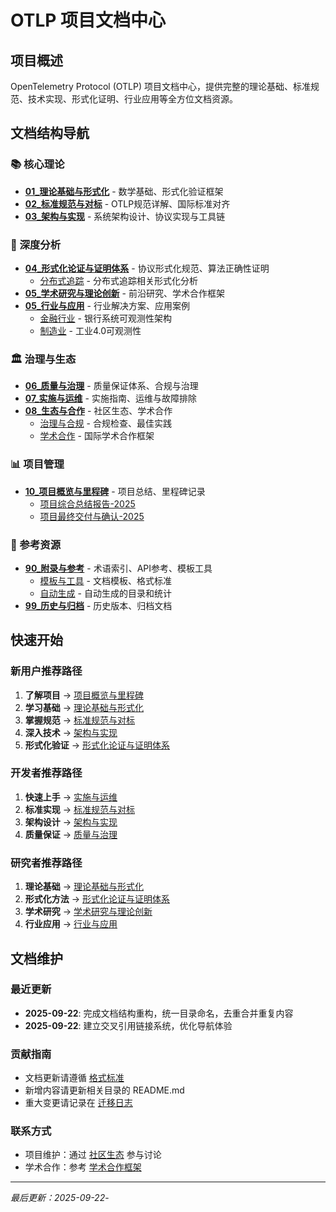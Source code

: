 # OTLP 项目文档中心

## 项目概述

OpenTelemetry Protocol (OTLP) 项目文档中心，提供完整的理论基础、标准规范、技术实现、形式化证明、行业应用等全方位文档资源。

## 文档结构导航

### 📚 核心理论

- **[01_理论基础与形式化](01_理论基础与形式化/)** - 数学基础、形式化验证框架
- **[02_标准规范与对标](02_标准规范与对标/)** - OTLP规范详解、国际标准对齐
- **[03_架构与实现](03_架构与实现/)** - 系统架构设计、协议实现与工具链

### 🔬 深度分析

- **[04_形式化论证与证明体系](04_形式化论证与证明体系/)** - 协议形式化规范、算法正确性证明
  - [分布式追踪](04_形式化论证与证明体系/分布式追踪/) - 分布式追踪相关形式化分析
- **[05_学术研究与理论创新](05_学术研究与理论创新/)** - 前沿研究、学术合作框架
- **[05_行业与应用](05_行业与应用/)** - 行业解决方案、应用案例
  - [金融行业](05_行业与应用/金融行业/) - 银行系统可观测性架构
  - [制造业](05_行业与应用/制造业/) - 工业4.0可观测性

### 🏛️ 治理与生态

- **[06_质量与治理](06_质量与治理/)** - 质量保证体系、合规与治理
- **[07_实施与运维](07_实施与运维/)** - 实施指南、运维与故障排除
- **[08_生态与合作](08_生态与合作/)** - 社区生态、学术合作
  - [治理与合规](08_生态与合作/治理与合规/) - 合规检查、最佳实践
  - [学术合作](08_生态与合作/学术合作/) - 国际学术合作框架

### 📊 项目管理

- **[10_项目概览与里程碑](10_项目概览与里程碑/)** - 项目总结、里程碑记录
  - [项目综合总结报告-2025](10_项目概览与里程碑/项目综合总结报告-2025.md)
  - [项目最终交付与确认-2025](10_项目概览与里程碑/项目最终交付与确认-2025.md)

### 📖 参考资源

- **[90_附录与参考](90_附录与参考/)** - 术语索引、API参考、模板工具
  - [模板与工具](90_附录与参考/模板与工具/) - 文档模板、格式标准
  - [自动生成](90_附录与参考/自动生成/) - 自动生成的目录和统计
- **[99_历史与归档](99_历史与归档/)** - 历史版本、归档文档

## 快速开始

### 新用户推荐路径

1. **了解项目** → [项目概览与里程碑](10_项目概览与里程碑/)
2. **学习基础** → [理论基础与形式化](01_理论基础与形式化/)
3. **掌握规范** → [标准规范与对标](02_标准规范与对标/)
4. **深入技术** → [架构与实现](03_架构与实现/)
5. **形式化验证** → [形式化论证与证明体系](04_形式化论证与证明体系/)

### 开发者推荐路径

1. **快速上手** → [实施与运维](07_实施与运维/)
2. **标准实现** → [标准规范与对标](02_标准规范与对标/)
3. **架构设计** → [架构与实现](03_架构与实现/)
4. **质量保证** → [质量与治理](06_质量与治理/)

### 研究者推荐路径

1. **理论基础** → [理论基础与形式化](01_理论基础与形式化/)
2. **形式化方法** → [形式化论证与证明体系](04_形式化论证与证明体系/)
3. **学术研究** → [学术研究与理论创新](05_学术研究与理论创新/)
4. **行业应用** → [行业与应用](05_行业与应用/)

## 文档维护

### 最近更新

- **2025-09-22**: 完成文档结构重构，统一目录命名，去重合并重复内容
- **2025-09-22**: 建立交叉引用链接系统，优化导航体验

### 贡献指南

- 文档更新请遵循 [格式标准](90_附录与参考/模板与工具/)
- 新增内容请更新相关目录的 README.md
- 重大变更请记录在 [迁移日志](ZZ_重构/迁移日志.md)

### 联系方式

- 项目维护：通过 [社区生态](08_生态与合作/) 参与讨论
- 学术合作：参考 [学术合作框架](08_生态与合作/学术合作/)

---
*最后更新：2025-09-22*-
